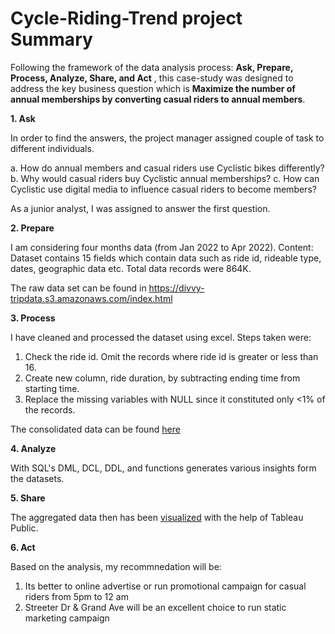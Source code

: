 # Cycle-Riding-Trend project Summary


Following the framework of the data analysis process: **Ask, Prepare, Process, Analyze, Share, and Act** , this case-study was designed to address the key business question which is **Maximize the number of annual memberships by converting casual riders to annual members**. 

**1. Ask**

In order to find the answers, the project manager assigned couple of task to different individuals.

a. How do annual members and casual riders use Cyclistic bikes differently?
b. Why would casual riders buy Cyclistic annual memberships?
c. How can Cyclistic use digital media to influence casual riders to become members?

As a junior analyst, I was assigned to answer the first question.

**2. Prepare**

I am considering four months data (from Jan 2022 to Apr 2022).
Content: Dataset contains 15 fields which contain data such as ride id, rideable type, dates, geographic data etc. Total data records were 864K.

The raw data set can be found in https://divvy-tripdata.s3.amazonaws.com/index.html 

**3. Process**

I have cleaned and processed the dataset using excel. Steps taken were: 

1. Check the ride id. Omit the records where ride id is greater or less than 16.
2. Create new column, ride duration, by subtracting ending time from starting time.
3. Replace the missing variables with NULL since it constituted only <1% of the records.

The consolidated data can be found [here](https://docs.google.com/spreadsheets/d/1nf2DCYvSCXnPLckF5q7Is0cZYwhzTcTh/edit?usp=sharing&ouid=117562808745634962721&rtpof=true&sd=true)

**4. Analyze**

With SQL's DML, DCL, DDL, and functions generates various insights form the datasets. 

**5. Share**

The aggregated data then has been [visualized](https://public.tableau.com/app/profile/nasim.al.goni/viz/BicycleRiding/Dashboard1) with the help of Tableau Public.

**6. Act**

Based on the analysis, my recommnedation will be: 

1. Its better to online advertise or run promotional campaign for casual riders from 5pm to 12 am
2. Streeter Dr & Grand Ave will be an excellent choice to run static marketing campaign 
